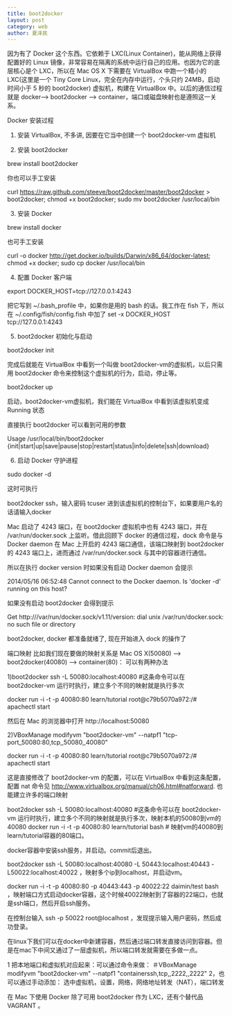 ```yaml
---
title: boot2docker
layout: post
category: web
author: 夏泽民
---
```

因为有了 Docker 这个东西。它依赖于 LXC(Linux Container)，能从网络上获得配置好的 Linux 镜像，非常容易在隔离的系统中运行自己的应用。也因为它的底层核心是个 LXC，所以在 Mac OS X 下需要在 VirtualBox 中跑一个精小的 LXC(这里是一个 Tiny Core Linux，完全在内存中运行，个头只约 24MB，启动时间小于 5 秒的 boot2docker) 虚拟机，构建在 VirtualBox 中。以后的通信过程就是 docker--> boot2docker --> container，端口或磁盘映射也是遵照这一关系。
<!-- more -->
Docker 安装过程

1. 安装 VirtualBox, 不多讲, 因要在它当中创建一个 boot2docker-vm 虚拟机

2. 安装 boot2docker

brew install boot2docker

你也可以手工安装

curl https://raw.github.com/steeve/boot2docker/master/boot2docker > boot2docker; chmod +x boot2docker; sudo mv boot2docker /usr/local/bin

3. 安装 Docker

brew install docker

也可手工安装

curl -o docker http://get.docker.io/builds/Darwin/x86_64/docker-latest; chmod +x docker; sudo cp docker /usr/local/bin

4. 配置 Docker 客户端

export DOCKER_HOST=tcp://127.0.0.1:4243

把它写到 ~/.bash_profile 中，如果你是用的 bash 的话。我工作在 fish 下，所以在 ~/.config/fish/config.fish 中加了 set -x DOCKER_HOST tcp://127.0.0.1:4243

5. boot2docker 初始化与启动

boot2docker init

完成后就能在 VirtualBox 中看到一个叫做 boot2docker-vm的虚拟机，以后只需用 boot2docker 命令来控制这个虚拟机的行为，启动，停止等。

boot2docker up

启动，boot2docker-vm虚拟机，我们能在 VirtualBox 中看到该虚拟机变成 Running 状态

直接执行 boot2docker 可以看到可用的参数

Usage /usr/local/bin/boot2docker {init|start|up|save|pause|stop|restart|status|info|delete|ssh|download}

6. 启动 Docker 守护进程

sudo docker -d

这时可执行

boot2docker ssh，输入密码  tcuser 进到该虚拟机的控制台下，如果要用户名的话请输入docker

Mac 启动了 4243 端口，在 boot2docker 虚拟机中也有 4243 端口，并在 /var/run/docker.sock 上监听。借此回顾下 docker 的通信过程，dock 命令是与 Docker daemon 在  Mac 上开启的  4243 端口通信，该端口映射到 boot2docker 的  4243 端口上，进而通过 /var/run/docker.sock 与其中的容器进行通信。

所以在执行  docker version 时如果没有启动 Docker daemon 会提示

2014/05/16 06:52:48 Cannot connect to the Docker daemon. Is 'docker -d' running on this host?

如果没有启动 boot2docker 会得到提示

Get http:///var/run/docker.sock/v1.11/version: dial unix /var/run/docker.sock: no such file or directory

boot2docker, docker 都准备就绪了, 现在开始进入 dock  的操作了

端口映射
比如我们现在要做的映射关系是 Mac OS X(50080) --> boot2docker(40080) --> container(80)：
可以有两种办法

1)boot2docker ssh -L 50080:localhost:40080  #这条命令可以在  boot2docker-vm  运行时执行，建立多个不同的映射就是执行多次

docker run -i -t -p 40080:80 learn/tutorial
root@c79b5070a972:/# apachectl start

然后在 Mac 的浏览器中打开 http://localhost:50080

2)VBoxManage modifyvm "boot2docker-vm" --natpf1 "tcp-port_50080:80,tcp,,50080,,40080"

docker run -i -t -p 40080:80 learn/tutorial
root@c79b5070a972:/# apachectl start

这是直接修改了  boot2docker-vm 的配置，可以在 VirtualBox 中看到这条配置，配置 nat 命令见 http://www.virtualbox.org/manual/ch06.html#natforward. 也能建立许多的端口映射

boot2docker ssh -L 50080:localhost:40080  #这条命令可以在  boot2docker-vm  运行时执行，建立多个不同的映射就是执行多次，映射本机的50080到vm的40080
docker run -i -t -p 40080:80 learn/tutorial bash # 映射vm的40080到learn/tutorial容器的80端口。

docker容器中安装ssh服务，并启动。commit后退出。

boot2docker ssh -L 50080:localhost:40080 -L 50443:localhost:40443 -L50022:localhost:40022 ，映射多个ip到localhost，并启动vm。

docker run -i -t -p 40080:80 -p 40443:443 -p 40022:22 daimin/test bash ，映射端口方式启动docker容器，这个时候40022映射到了容器的22端口，也就是ssh端口，然后开启ssh服务。

在控制台输入 ssh -p 50022 root@localhost ，发现提示输入用户密码，然后成功登录。


在linux下我们可以在docker中新建容器，然后通过端口转发直接访问到容器。但是在mac下中间又通过了一层虚拟机，所以端口转发就需要在多做一点。

1 把本地端口和虚拟机对应起来：可以通过命令来做：
＃VBoxManage modifyvm "boot2docker-vm" --natpf1 "containerssh,tcp,,2222,,2222"
2，也可以通过手动添加：
选中虚拟机，设置，网络，网络地址转发（NAT），端口转发 



在 Mac 下使用 Docker 除了可用 boot2docker 作为 LXC，还有个替代品 VAGRANT 。
